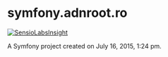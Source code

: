 symfony.adnroot.ro
==================

[![SensioLabsInsight](https://insight.sensiolabs.com/projects/4e58e4a5-8b48-4a57-ba90-7ae823f8af05/mini.png)](https://insight.sensiolabs.com/projects/4e58e4a5-8b48-4a57-ba90-7ae823f8af05)

A Symfony project created on July 16, 2015, 1:24 pm.
